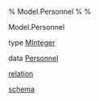 % Model.Personnel
% 
% 

Model.Personnel

type [MInteger](Model-Personnel.html#t:MInteger)

data [Personnel](Model-Personnel.html#t:Personnel)

[relation](Model-Personnel.html#v:relation)

[schema](Model-Personnel.html#v:schema)
